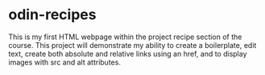 # odin-recipes 

This is my first HTML webpage within the project recipe section of the course. This project will demonstrate my ability to create a boilerplate, edit text, create both absolute and relative links using an href, and to display images with src and alt attributes.
